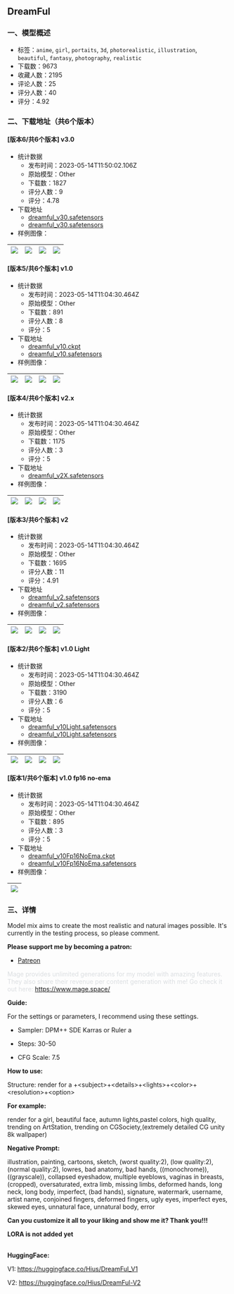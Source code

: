 ## DreamFul
### 一、模型概述

- 标签：`anime`, `girl`, `portaits`, `3d`, `photorealistic`, `illustration`, `beautiful`, `fantasy`, `photography`, `realistic`
- 下载数：9673
- 收藏人数：2195
- 评论人数：25
- 评分人数：40
- 评分：4.92

### 二、下载地址（共6个版本）

#### [版本6/共6个版本] v3.0

- 统计数据
  - 发布时间：2023-05-14T11:50:02.106Z
  - 原始模型：Other
  - 下载数：1827
  - 评分人数：9
  - 评分：4.78
- 下载地址
  - [dreamful_v30.safetensors](https://civitai.com/api/download/models/70414?type=Model&format=SafeTensor&size=full&fp=fp32)
  - [dreamful_v30.safetensors](https://civitai.com/api/download/models/70414)
- 样例图像：

| <img src="https://image.civitai.com/xG1nkqKTMzGDvpLrqFT7WA/4965e286-5b96-493f-8007-fe8c6eee8fa3/width=450/786647.jpeg" /> | <img src="https://image.civitai.com/xG1nkqKTMzGDvpLrqFT7WA/dd06ee50-c4a6-486d-b76b-325f7a5417a5/width=450/786602.jpeg" /> | <img src="https://image.civitai.com/xG1nkqKTMzGDvpLrqFT7WA/2a276451-dfe3-4b3e-906d-6e31ff5c1057/width=450/786607.jpeg" /> | <img src="https://image.civitai.com/xG1nkqKTMzGDvpLrqFT7WA/4e423e09-3e52-44c4-8e80-2230a96a48a6/width=450/786663.jpeg" /> |
| ---- | ---- | ---- | ---- |

#### [版本5/共6个版本] v1.0

- 统计数据
  - 发布时间：2023-05-14T11:04:30.464Z
  - 原始模型：Other
  - 下载数：891
  - 评分人数：8
  - 评分：5
- 下载地址
  - [dreamful_v10.ckpt](https://civitai.com/api/download/models/20990?type=Pruned%20Model&format=PickleTensor&size=pruned&fp=fp16)
  - [dreamful_v10.safetensors](https://civitai.com/api/download/models/20990)
- 样例图像：

| <img src="https://image.civitai.com/xG1nkqKTMzGDvpLrqFT7WA/f22e9a2c-fd09-4443-c3bb-c553c17eb800/width=450/372937.jpeg" /> | <img src="https://image.civitai.com/xG1nkqKTMzGDvpLrqFT7WA/c0774caf-2108-4d90-963e-0d1f06c6b400/width=450/372947.jpeg" /> | <img src="https://image.civitai.com/xG1nkqKTMzGDvpLrqFT7WA/40b87d97-0ad2-46d6-6bb2-7e8955cae900/width=450/372946.jpeg" /> | <img src="https://image.civitai.com/xG1nkqKTMzGDvpLrqFT7WA/f994a543-1540-4dd0-fa9e-8c2d42d52700/width=450/372945.jpeg" /> |
| ---- | ---- | ---- | ---- |

#### [版本4/共6个版本] v2.x

- 统计数据
  - 发布时间：2023-05-14T11:04:30.464Z
  - 原始模型：Other
  - 下载数：1175
  - 评分人数：3
  - 评分：5
- 下载地址
  - [dreamful_v2X.safetensors](https://civitai.com/api/download/models/37759)
- 样例图像：

| <img src="https://image.civitai.com/xG1nkqKTMzGDvpLrqFT7WA/ea6dc35b-9f1f-459d-379b-4b1d8b08e600/width=450/417249.jpeg" /> | <img src="https://image.civitai.com/xG1nkqKTMzGDvpLrqFT7WA/c917f5a5-98a2-4b10-4fac-1cb795baba00/width=450/417250.jpeg" /> | <img src="https://image.civitai.com/xG1nkqKTMzGDvpLrqFT7WA/fe33a738-fb18-4a6d-19b3-ac1eb38fa600/width=450/417254.jpeg" /> | <img src="https://image.civitai.com/xG1nkqKTMzGDvpLrqFT7WA/4478b79d-6459-4dd9-7a77-0171dd21ac00/width=450/417251.jpeg" /> |
| ---- | ---- | ---- | ---- |

#### [版本3/共6个版本] v2

- 统计数据
  - 发布时间：2023-05-14T11:04:30.464Z
  - 原始模型：Other
  - 下载数：1695
  - 评分人数：11
  - 评分：4.91
- 下载地址
  - [dreamful_v2.safetensors](https://civitai.com/api/download/models/33141?type=Model&format=SafeTensor&size=full&fp=fp16)
  - [dreamful_v2.safetensors](https://civitai.com/api/download/models/33141)
- 样例图像：

| <img src="https://image.civitai.com/xG1nkqKTMzGDvpLrqFT7WA/90eff174-c5ac-4ff0-f7d1-ed89eb18a100/width=450/377619.jpeg" /> | <img src="https://image.civitai.com/xG1nkqKTMzGDvpLrqFT7WA/25bc6b0d-e955-4eff-b406-935c59abfe00/width=450/377620.jpeg" /> | <img src="https://image.civitai.com/xG1nkqKTMzGDvpLrqFT7WA/dfb91ff9-1d54-4371-b4f5-5731f0f85c00/width=450/377610.jpeg" /> | <img src="https://image.civitai.com/xG1nkqKTMzGDvpLrqFT7WA/6f39fb3d-7dc0-4713-1d15-3268b6959900/width=450/377609.jpeg" /> |
| ---- | ---- | ---- | ---- |

#### [版本2/共6个版本] v1.0 Light

- 统计数据
  - 发布时间：2023-05-14T11:04:30.464Z
  - 原始模型：Other
  - 下载数：3190
  - 评分人数：6
  - 评分：5
- 下载地址
  - [dreamful_v10Light.safetensors](https://civitai.com/api/download/models/22525?type=Model&format=SafeTensor&size=full&fp=fp16)
  - [dreamful_v10Light.safetensors](https://civitai.com/api/download/models/22525)
- 样例图像：

| <img src="https://image.civitai.com/xG1nkqKTMzGDvpLrqFT7WA/e28da320-ac26-4e64-1449-5745c9382100/width=450/242362.jpeg" /> | <img src="https://image.civitai.com/xG1nkqKTMzGDvpLrqFT7WA/cbf45207-7ba0-417c-024f-3456d0945700/width=450/242361.jpeg" /> | <img src="https://image.civitai.com/xG1nkqKTMzGDvpLrqFT7WA/29dfd6d5-c93e-4ad2-caa4-03a9801fa700/width=450/242360.jpeg" /> | <img src="https://image.civitai.com/xG1nkqKTMzGDvpLrqFT7WA/1fef1001-2237-4deb-281c-f18d2ad00500/width=450/242359.jpeg" /> |
| ---- | ---- | ---- | ---- |

#### [版本1/共6个版本] v1.0 fp16 no-ema

- 统计数据
  - 发布时间：2023-05-14T11:04:30.464Z
  - 原始模型：Other
  - 下载数：895
  - 评分人数：3
  - 评分：5
- 下载地址
  - [dreamful_v10Fp16NoEma.ckpt](https://civitai.com/api/download/models/21516?type=Model&format=PickleTensor&size=full&fp=fp16)
  - [dreamful_v10Fp16NoEma.safetensors](https://civitai.com/api/download/models/21516)
- 样例图像：

| <img src="https://image.civitai.com/xG1nkqKTMzGDvpLrqFT7WA/cdb052bb-ec20-42c3-026e-e6db4002fa00/width=450/228551.jpeg" /> |
| ---- |


### 三、详情
<p>Model mix aims to create the most realistic and natural images possible. It's currently in the testing process, so please comment.</p><p><strong>Please support me by becoming a patron:</strong></p><ul><li><p><a target="_blank" rel="ugc" href="https://www.patreon.com/Hius">Patreon</a></p><p></p></li></ul><p><span style="color:rgb(219, 222, 225)">Mage provides unlimited generations for my model with amazing features. They also share their revenue per content generation with me! Go check it out here: </span><a target="_blank" rel="ugc" href="https://www.mage.space/"><span>https://www.mage.space/</span></a></p><p></p><p><strong>Guide:</strong></p><p>For the settings or parameters, I recommend using these settings.</p><ul><li><p>Sampler: DPM++ SDE Karras or Ruler a</p></li><li><p>Steps: 30-50</p></li><li><p>CFG Scale: 7.5</p><p></p></li></ul><p><strong>How to use:</strong></p><p>Structure: render for a +&lt;subject&gt;+&lt;details&gt;+&lt;lights&gt;+&lt;color&gt;+&lt;resolution&gt;+&lt;option&gt;</p><p></p><p><strong>For example:</strong></p><p>render for a girl, beautiful face, autumn lights,pastel colors, high quality, trending on ArtStation, trending on CGSociety,(extremely detailed CG unity 8k wallpaper)</p><p></p><p><strong>Negative Prompt:</strong></p><p>illustration, painting, cartoons, sketch, (worst quality:2), (low quality:2), (normal quality:2), lowres, bad anatomy, bad hands, ((monochrome)), ((grayscale)), collapsed eyeshadow, multiple eyeblows, vaginas in breasts, (cropped), oversaturated, extra limb, missing limbs, deformed hands, long neck, long body, imperfect, (bad hands), signature, watermark, username, artist name, conjoined fingers, deformed fingers, ugly eyes, imperfect eyes, skewed eyes, unnatural face, unnatural body, error</p><p></p><p><strong>Can you customize it all to your liking and show me it? Thank you!!!</strong></p><p></p><p><strong>LORA is not added yet</strong></p><p><br /><strong>HuggingFace:</strong></p><p>V1:<strong> </strong><a target="_blank" rel="ugc" href="https://huggingface.co/Hius/DreamFul_V1">https://huggingface.co/Hius/DreamFul_V1</a></p><p>V2: <a target="_blank" rel="ugc" href="https://huggingface.co/Hius/DreamFul-V2">https://huggingface.co/Hius/DreamFul-V2</a></p><p></p>